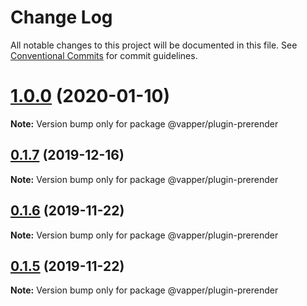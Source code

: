 # Change Log

All notable changes to this project will be documented in this file.
See [Conventional Commits](https://conventionalcommits.org) for commit guidelines.

# [1.0.0](https://github.com/vapperjs/vapper/compare/@vapper/plugin-prerender@0.1.7...@vapper/plugin-prerender@1.0.0) (2020-01-10)

**Note:** Version bump only for package @vapper/plugin-prerender





## [0.1.7](https://github.com/vapperjs/vapper/compare/@vapper/plugin-prerender@0.1.6...@vapper/plugin-prerender@0.1.7) (2019-12-16)

**Note:** Version bump only for package @vapper/plugin-prerender





## [0.1.6](https://github.com/vapperjs/vapper/compare/@vapper/plugin-prerender@0.1.5...@vapper/plugin-prerender@0.1.6) (2019-11-22)

**Note:** Version bump only for package @vapper/plugin-prerender





## [0.1.5](https://github.com/vapperjs/vapper/compare/@vapper/plugin-prerender@0.1.4...@vapper/plugin-prerender@0.1.5) (2019-11-22)

**Note:** Version bump only for package @vapper/plugin-prerender
